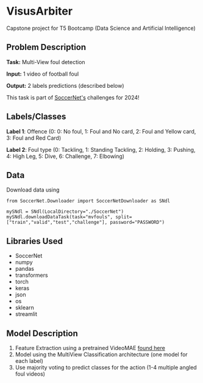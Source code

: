 # VisusArbiter 

Capstone project for T5 Bootcamp (Data Science and Artificial Intelligence)

## Problem Description

**Task:** Multi-View foul detection

**Input:** 1 video of football foul

**Output:** 2 labels predictions (described below)

This task is part of [SoccerNet's](https://www.soccer-net.org/challenges/2024) challenges for 2024!

## Labels/Classes

**Label 1**: Offence (0: 0: No foul, 1: Foul and No card, 2: Foul and Yellow card, 3: Foul and Red Card)

**Label 2**: Foul type (0: Tackling, 1: Standing Tackling, 2: Holding, 3: Pushing, 4: High Leg, 5: Dive, 6: Challenge, 7: Elbowing)

## Data

Download data using 

```
from SoccerNet.Downloader import SoccerNetDownloader as SNdl

mySNdl = SNdl(LocalDirectory="./SoccerNet")
mySNdl.downloadDataTask(task="mvfouls", split=["train","valid","test","challenge"], password="PASSWORD")
```

## Libraries Used
* SoccerNet
* numpy
* pandas
* transformers
* torch
* keras
* json
* os
* sklearn
* streamlit

## Model Description

1. Feature Extraction using a pretrained VideoMAE [found here](https://huggingface.co/anirudhmu/videomae-base-finetuned-soccer-action-recognitionx4)
2. Model using the MultiView Classification architecture (one model for each label)
3. Use majority voting to predict classes for the action (1-4 multiple angled foul videos) 

